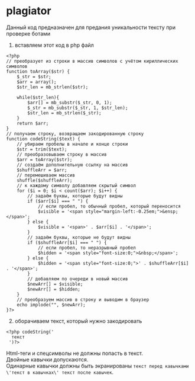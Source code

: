 # plagiator
Данный код предназначен для предания уникальности тексту при проверке ботами

1. вставляем этот код в php файл 
```
<?php
// преобразует из строки в массив символов с учётом кириллических символов
function toArray($str) {
	$_str = $str;
	$arr = array();
	$str_len = mb_strlen($str);

	while($str_len){
		$arr[] = mb_substr($_str, 0, 1);
		$_str = mb_substr($_str, 1, $str_len);
		$str_len = mb_strlen($_str);
	}
	return $arr;
}
// получаем строку, возвращаем закодированную строку
function codeString($text) {
	// убираем пробелы в начале и конце строки
	$str = trim($text);
	// преобразовываем строку в массив
	$arr = toArray($str);
	// создаём дополнительную ссылку на массив
	$shuffleArr = $arr;
	// перемешиваем массив
	shuffle($shuffleArr);
	// к каждому символу добавляем скрытый символ
	for ($i = 0; $i < count($arr); $i++) {
		// задаём буквы, которые будут видны
		if ($arr[$i] === " ") {
			// если пробел, то обычный пробел, который переносится
			$visible = '<span style="margin-left:-0.25em;">&ensp;</span>';
		} else {
			$visible = '<span>' . $arr[$i] . '</span>';
		}
		// задаём буквы, которые не будут видны
		if ($shuffleArr[$i] === " ") {
			// если пробел, то неразрывный пробел
			$hidden = '<span style="font-size:0;">&nbsp;</span>';
		} else {
			$hidden = '<span style="font-size:0;">' . $shuffleArr[$i] . '</span>';
		}
		// добавляем по очереди в новый массив
		$newArr[] = $visible;
		$newArr[] = $hidden;
	}
	// преобразуем массив в строку и выводим в браузер
	echo implode("", $newArr);
}?>
```

2. оборачиваем текст, который нужно закодировать
```
<?php codeString('
  текст
 ')?>
 ```
Html-теги и спецсимволы не должны попасть в текст.  
Двойные кавычки допускаются.  
Одинарные кавычки должны быть экранированы 
`текст перед кавычками \'текст в кавычках\' текст после кавычек`.
